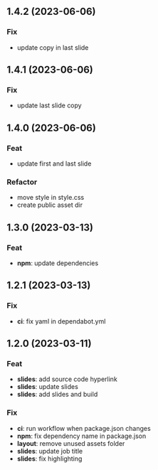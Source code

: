 ## 1.4.2 (2023-06-06)

### Fix

- update copy in last slide

## 1.4.1 (2023-06-06)

### Fix

- update last slide copy

## 1.4.0 (2023-06-06)

### Feat

- update first and last slide

### Refactor

- move style in style.css
- create public asset dir

## 1.3.0 (2023-03-13)

### Feat

- **npm**: update dependencies

## 1.2.1 (2023-03-13)

### Fix

- **ci**: fix yaml in dependabot.yml

## 1.2.0 (2023-03-11)

### Feat

- **slides**: add source code hyperlink
- **slides**: update slides
- **slides**: add slides and build

### Fix

- **ci**: run workflow when package.json changes
- **npm**: fix dependency name in package.json
- **layout**: remove unused assets folder
- **slides**: update job title
- **slides**: fix highlighting
